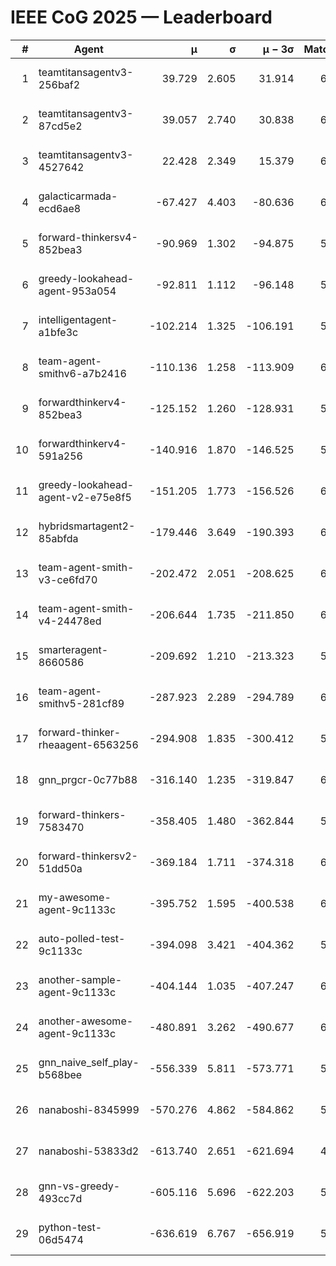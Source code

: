 # IEEE CoG 2025 — Leaderboard

| # | Agent | μ | σ | μ − 3σ | Matches | Updated |
|---:|---|---:|---:|---:|---:|---|
| 1 | teamtitansagentv3-256baf2 | 39.729 | 2.605 | 31.914 | 6388 | 2025-08-19 12:55 |
| 2 | teamtitansagentv3-87cd5e2 | 39.057 | 2.740 | 30.838 | 6432 | 2025-08-19 12:55 |
| 3 | teamtitansagentv3-4527642 | 22.428 | 2.349 | 15.379 | 6136 | 2025-08-19 12:55 |
| 4 | galacticarmada-ecd6ae8 | -67.427 | 4.403 | -80.636 | 6400 | 2025-08-19 12:55 |
| 5 | forward-thinkersv4-852bea3 | -90.969 | 1.302 | -94.875 | 5562 | 2025-08-19 12:55 |
| 6 | greedy-lookahead-agent-953a054 | -92.811 | 1.112 | -96.148 | 5996 | 2025-08-19 12:55 |
| 7 | intelligentagent-a1bfe3c | -102.214 | 1.325 | -106.191 | 5110 | 2025-08-19 12:55 |
| 8 | team-agent-smithv6-a7b2416 | -110.136 | 1.258 | -113.909 | 6080 | 2025-08-19 12:55 |
| 9 | forwardthinkerv4-852bea3 | -125.152 | 1.260 | -128.931 | 5082 | 2025-08-19 12:55 |
| 10 | forwardthinkerv4-591a256 | -140.916 | 1.870 | -146.525 | 5657 | 2025-08-19 12:55 |
| 11 | greedy-lookahead-agent-v2-e75e8f5 | -151.205 | 1.773 | -156.526 | 6476 | 2025-08-19 12:55 |
| 12 | hybridsmartagent2-85abfda | -179.446 | 3.649 | -190.393 | 6000 | 2025-08-19 12:55 |
| 13 | team-agent-smith-v3-ce6fd70 | -202.472 | 2.051 | -208.625 | 6822 | 2025-08-19 12:55 |
| 14 | team-agent-smith-v4-24478ed | -206.644 | 1.735 | -211.850 | 6642 | 2025-08-19 12:55 |
| 15 | smarteragent-8660586 | -209.692 | 1.210 | -213.323 | 5353 | 2025-08-19 12:55 |
| 16 | team-agent-smithv5-281cf89 | -287.923 | 2.289 | -294.789 | 6540 | 2025-08-19 12:55 |
| 17 | forward-thinker-rheaagent-6563256 | -294.908 | 1.835 | -300.412 | 5942 | 2025-08-19 12:55 |
| 18 | gnn_prgcr-0c77b88 | -316.140 | 1.235 | -319.847 | 6090 | 2025-08-19 12:55 |
| 19 | forward-thinkers-7583470 | -358.405 | 1.480 | -362.844 | 5680 | 2025-08-19 12:55 |
| 20 | forward-thinkersv2-51dd50a | -369.184 | 1.711 | -374.318 | 6442 | 2025-08-19 12:55 |
| 21 | my-awesome-agent-9c1133c | -395.752 | 1.595 | -400.538 | 6640 | 2025-08-19 12:55 |
| 22 | auto-polled-test-9c1133c | -394.098 | 3.421 | -404.362 | 5820 | 2025-08-19 12:55 |
| 23 | another-sample-agent-9c1133c | -404.144 | 1.035 | -407.247 | 6160 | 2025-08-19 12:55 |
| 24 | another-awesome-agent-9c1133c | -480.891 | 3.262 | -490.677 | 6820 | 2025-08-19 12:55 |
| 25 | gnn_naive_self_play-b568bee | -556.339 | 5.811 | -573.771 | 5240 | 2025-08-19 12:55 |
| 26 | nanaboshi-8345999 | -570.276 | 4.862 | -584.862 | 5400 | 2025-08-19 12:55 |
| 27 | nanaboshi-53833d2 | -613.740 | 2.651 | -621.694 | 4700 | 2025-08-19 12:55 |
| 28 | gnn-vs-greedy-493cc7d | -605.116 | 5.696 | -622.203 | 5220 | 2025-08-19 12:55 |
| 29 | python-test-06d5474 | -636.619 | 6.767 | -656.919 | 5070 | 2025-08-19 12:55 |

